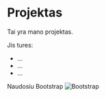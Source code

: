 # Projektas
Tai yra mano projektas.

Jis tures:
* ...
* ...
* ...

Naudosiu Bootstrap
![Bootstrap](https://getbootstrap.com/docs/4.1/assets/img/bootstrap-stack.png "Bootstrap")
